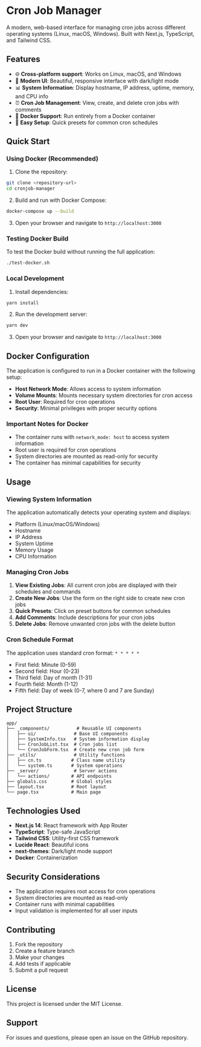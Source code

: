 # Cron Job Manager

A modern, web-based interface for managing cron jobs across different operating systems (Linux, macOS, Windows). Built with Next.js, TypeScript, and Tailwind CSS.

## Features

- 🌐 **Cross-platform support**: Works on Linux, macOS, and Windows
- 🎨 **Modern UI**: Beautiful, responsive interface with dark/light mode
- 📊 **System Information**: Display hostname, IP address, uptime, memory, and CPU info
- ⏰ **Cron Job Management**: View, create, and delete cron jobs with comments
- 🐳 **Docker Support**: Run entirely from a Docker container
- 🔧 **Easy Setup**: Quick presets for common cron schedules

## Quick Start

### Using Docker (Recommended)

1. Clone the repository:
```bash
git clone <repository-url>
cd cronjob-manager
```

2. Build and run with Docker Compose:
```bash
docker-compose up --build
```

3. Open your browser and navigate to `http://localhost:3000`

### Testing Docker Build

To test the Docker build without running the full application:

```bash
./test-docker.sh
```

### Local Development

1. Install dependencies:
```bash
yarn install
```

2. Run the development server:
```bash
yarn dev
```

3. Open your browser and navigate to `http://localhost:3000`

## Docker Configuration

The application is configured to run in a Docker container with the following setup:

- **Host Network Mode**: Allows access to system information
- **Volume Mounts**: Mounts necessary system directories for cron access
- **Root User**: Required for cron operations
- **Security**: Minimal privileges with proper security options

### Important Notes for Docker

- The container runs with `network_mode: host` to access system information
- Root user is required for cron operations
- System directories are mounted as read-only for security
- The container has minimal capabilities for security

## Usage

### Viewing System Information

The application automatically detects your operating system and displays:
- Platform (Linux/macOS/Windows)
- Hostname
- IP Address
- System Uptime
- Memory Usage
- CPU Information

### Managing Cron Jobs

1. **View Existing Jobs**: All current cron jobs are displayed with their schedules and commands
2. **Create New Jobs**: Use the form on the right side to create new cron jobs
3. **Quick Presets**: Click on preset buttons for common schedules
4. **Add Comments**: Include descriptions for your cron jobs
5. **Delete Jobs**: Remove unwanted cron jobs with the delete button

### Cron Schedule Format

The application uses standard cron format: `* * * * *`

- First field: Minute (0-59)
- Second field: Hour (0-23)
- Third field: Day of month (1-31)
- Fourth field: Month (1-12)
- Fifth field: Day of week (0-7, where 0 and 7 are Sunday)

## Project Structure

```
app/
├── _components/          # Reusable UI components
│   ├── ui/              # Base UI components
│   ├── SystemInfo.tsx   # System information display
│   ├── CronJobList.tsx  # Cron jobs list
│   └── CronJobForm.tsx  # Create new cron job form
├── _utils/              # Utility functions
│   ├── cn.ts           # Class name utility
│   └── system.ts       # System operations
├── _server/             # Server actions
│   └── actions/        # API endpoints
├── globals.css         # Global styles
├── layout.tsx          # Root layout
└── page.tsx            # Main page
```

## Technologies Used

- **Next.js 14**: React framework with App Router
- **TypeScript**: Type-safe JavaScript
- **Tailwind CSS**: Utility-first CSS framework
- **Lucide React**: Beautiful icons
- **next-themes**: Dark/light mode support
- **Docker**: Containerization

## Security Considerations

- The application requires root access for cron operations
- System directories are mounted as read-only
- Container runs with minimal capabilities
- Input validation is implemented for all user inputs

## Contributing

1. Fork the repository
2. Create a feature branch
3. Make your changes
4. Add tests if applicable
5. Submit a pull request

## License

This project is licensed under the MIT License.

## Support

For issues and questions, please open an issue on the GitHub repository.
